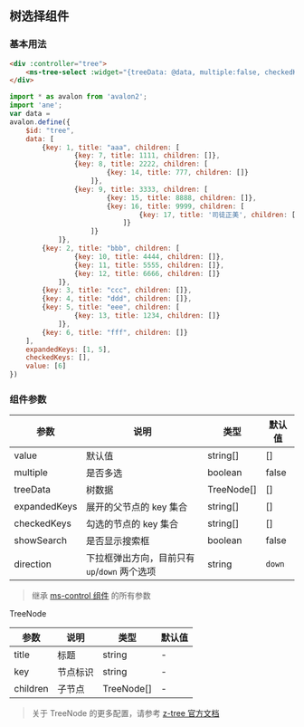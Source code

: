 ## 树选择组件

### 基本用法

```html
<div :controller="tree">
    <ms-tree-select :widget="{treeData: @data, multiple:false, checkedKeys:@checkedKeys, expandedKeys:@expandedKeys, value:@value}"></ms-tree>
</div>
```

```js
import * as avalon from 'avalon2';
import 'ane';
var data = 
avalon.define({
    $id: "tree",
    data: [
        {key: 1, title: "aaa", children: [
                {key: 7, title: 1111, children: []},
                {key: 8, title: 2222, children: [
                        {key: 14, title: 777, children: []}
                    ]},
                {key: 9, title: 3333, children: [
                        {key: 15, title: 8888, children: []},
                        {key: 16, title: 9999, children: [
                                {key: 17, title: '司徒正美', children: []}
                            ]}
                    ]}
            ]},
        {key: 2, title: "bbb", children: [
                {key: 10, title: 4444, children: []},
                {key: 11, title: 5555, children: []},
                {key: 12, title: 6666, children: []}
            ]},
        {key: 3, title: "ccc", children: []},
        {key: 4, title: "ddd", children: []},
        {key: 5, title: "eee", children: [
                {key: 13, title: 1234, children: []}
            ]},
        {key: 6, title: "fff", children: []}
    ],
    expandedKeys: [1, 5],
    checkedKeys: [],
    value: [6]
})
```

### 组件参数

| 参数 | 说明 | 类型 | 默认值 |
|-----|-----|-----|-----|
| value | 默认值 | string\[\] | \[\] |
| multiple | 是否多选 | boolean | false |
| treeData | 树数据 | TreeNode\[\] | \[\] |
| expandedKeys | 展开的父节点的 key 集合 | string\[\] | \[\] |
| checkedKeys | 勾选的节点的 key 集合 | string\[\] | \[\] |
| showSearch | 是否显示搜索框 | boolean | false |
| direction | 下拉框弹出方向，目前只有 `up`/`down` 两个选项 | string | `down` |

> 继承 [ms-control 组件](#!/form-control) 的所有参数

TreeNode

| 参数 | 说明 | 类型 | 默认值 |
|-----|-----|-----|-----|
| title | 标题 | string | - |
| key | 节点标识 | string | - |
| children | 子节点 | TreeNode\[\] | - |

> 关于 TreeNode 的更多配置，请参考 [z-tree 官方文档](http://www.treejs.cn/v3/main.php)
